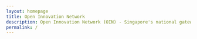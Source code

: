 ```yaml
---
layout: homepage
title: Open Innovation Network
description: Open Innovation Network (OIN) - Singapore's national gateway to open innovation challenges, upcoming activities, latest happenings, and resources.
permalink: /
---
```

<!-- Type your notification here - the notification bar will not appear if this is empty. For other changes, refer to _data/homepage.yml to edit the homepage -->

<!-- NIC Update 
<h6> Lorem ipsum dolor sit amet, consectetur adipiscing elit, sed do eiusmod tempor incididunt. For more information regarding National Innovation Challenges, please visit<br> <a href="https://imda-oin-staging.netlify.app/ongoing-national-innovation-challenges/">https://imda-oin-staging.netlify.app/ongoing-national-innovation-challenges/.</a>  </h6> -->

